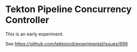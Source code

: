 # Tekton Pipeline Concurrency Controller

This is an early experiment.

See https://github.com/tektoncd/experimental/issues/699
